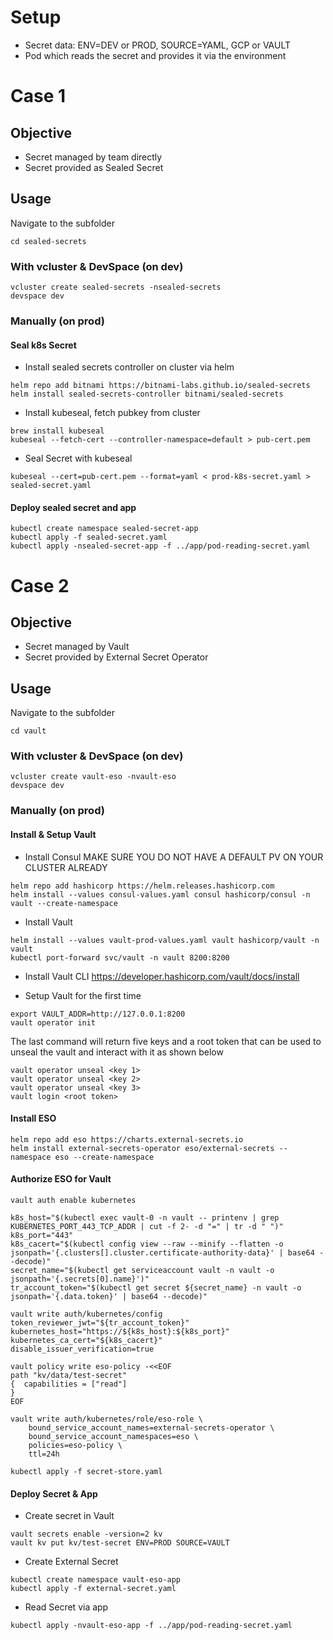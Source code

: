 # Setup
- Secret data: ENV=DEV or PROD, SOURCE=YAML, GCP or VAULT
- Pod which reads the secret and provides it via the environment

# Case 1
## Objective
- Secret managed by team directly
- Secret provided as Sealed Secret

## Usage
Navigate to the subfolder
```
cd sealed-secrets
```
### With vcluster & DevSpace (on dev)
```
vcluster create sealed-secrets -nsealed-secrets
devspace dev
```

### Manually (on prod)
#### Seal k8s Secret
- Install sealed secrets controller on cluster via helm
```
helm repo add bitnami https://bitnami-labs.github.io/sealed-secrets
helm install sealed-secrets-controller bitnami/sealed-secrets
```
- Install kubeseal, fetch pubkey from cluster
```
brew install kubeseal
kubeseal --fetch-cert --controller-namespace=default > pub-cert.pem
```
- Seal Secret with kubeseal
```
kubeseal --cert=pub-cert.pem --format=yaml < prod-k8s-secret.yaml > sealed-secret.yaml
```
#### Deploy sealed secret and app
```
kubectl create namespace sealed-secret-app
kubectl apply -f sealed-secret.yaml
kubectl apply -nsealed-secret-app -f ../app/pod-reading-secret.yaml
```

# Case 2
## Objective
- Secret managed by Vault
- Secret provided by External Secret Operator

## Usage
Navigate to the subfolder
```
cd vault
```
### With vcluster & DevSpace (on dev)
```
vcluster create vault-eso -nvault-eso
devspace dev
```

### Manually (on prod)
#### Install & Setup Vault
- Install Consul
MAKE SURE YOU DO NOT HAVE A DEFAULT PV ON YOUR CLUSTER ALREADY
```
helm repo add hashicorp https://helm.releases.hashicorp.com
helm install --values consul-values.yaml consul hashicorp/consul -n vault --create-namespace
```
- Install Vault
```
helm install --values vault-prod-values.yaml vault hashicorp/vault -n vault
kubectl port-forward svc/vault -n vault 8200:8200
```

- Install Vault CLI
https://developer.hashicorp.com/vault/docs/install

- Setup Vault for the first time
```
export VAULT_ADDR=http://127.0.0.1:8200
vault operator init
```
The last command will return five keys and a root token that can be used to unseal the vault and interact with it as shown below
```
vault operator unseal <key 1>
vault operator unseal <key 2>
vault operator unseal <key 3>
vault login <root token>
```

#### Install ESO
```
helm repo add eso https://charts.external-secrets.io
helm install external-secrets-operator eso/external-secrets --namespace eso --create-namespace
``` 

#### Authorize ESO for Vault
```
vault auth enable kubernetes

k8s_host="$(kubectl exec vault-0 -n vault -- printenv | grep KUBERNETES_PORT_443_TCP_ADDR | cut -f 2- -d "=" | tr -d " ")"
k8s_port="443"            
k8s_cacert="$(kubectl config view --raw --minify --flatten -o jsonpath='{.clusters[].cluster.certificate-authority-data}' | base64 --decode)"
secret_name="$(kubectl get serviceaccount vault -n vault -o jsonpath='{.secrets[0].name}')"
tr_account_token="$(kubectl get secret ${secret_name} -n vault -o jsonpath='{.data.token}' | base64 --decode)"

vault write auth/kubernetes/config token_reviewer_jwt="${tr_account_token}" kubernetes_host="https://${k8s_host}:${k8s_port}" kubernetes_ca_cert="${k8s_cacert}" 
disable_issuer_verification=true
```
```
vault policy write eso-policy -<<EOF     
path "kv/data/test-secret"                                                  
{  capabilities = ["read"]                
}                         
EOF

vault write auth/kubernetes/role/eso-role \
    bound_service_account_names=external-secrets-operator \
    bound_service_account_namespaces=eso \
    policies=eso-policy \
    ttl=24h

```
```
kubectl apply -f secret-store.yaml
```

#### Deploy Secret & App
- Create secret in Vault
```
vault secrets enable -version=2 kv
vault kv put kv/test-secret ENV=PROD SOURCE=VAULT
```
- Create External Secret
```
kubectl create namespace vault-eso-app
kubectl apply -f external-secret.yaml
```
- Read Secret via app
```
kubectl apply -nvault-eso-app -f ../app/pod-reading-secret.yaml
```